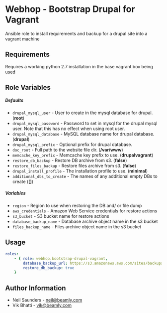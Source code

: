 Webhop - Bootstrap Drupal for Vagrant
======================================

Ansible role to install requirements and backup for a drupal site into a vagrant machine


## Requirements

Requires a working python 2.7 installation in the base vagrant box being used


## Role Variables

##### Defaults

- `drupal_mysql_user` - User to create in the mysql database for drupal. (**root**)
- `drupal_mysql_password` - Password to set in mysql for the drupal mysql user. Note that this has no effect when using root user.
- `drupal_mysql_database` - MySQL database name for drupal database. (**drupal**)
- `drupal_mysql_prefix` - Optional prefix for drupal database.
- `doc_root` -  Full path to the website file dir. (**/var/www**)
- `memcache_key_prefix` - Memcache key prefix to use. (**drupalvagrant**)
- `restore_db_backup` - Restore DB archive from s3. (**false**)
- `restore_files_backup` - Restore files archive from s3. (**false**)
- `drupal_install_profile` - The installation profile to use. (**minimal**)
- `additional_dbs_to_create` - The names of any additional empty DBs to create (**[]**)

##### Variables

- `region` - Region to use when restoring the DB and/ or file dump
- `aws_credentials` - Amazon Web Service credentials for restore actions
- `s3_bucket` - S3 bucket name for restore actions
- `database_backup_name` - Database archive object name in the s3 bucket
- `files_backup_name` - Files archive object name in the s3 bucket


Usage
-----

```yaml
roles:
    - { role: webhop.bootstrap-drupal-vagrant,
        database_backup_url: https://s3.amazonaws.aws.com/sites/backups/mysite.zip,
        restore_db_backup: true
    }
```

Author Information
------------------

* Neil Saunders - neil@beamly.com
* Vik Bhatti - vik@beamly.com
